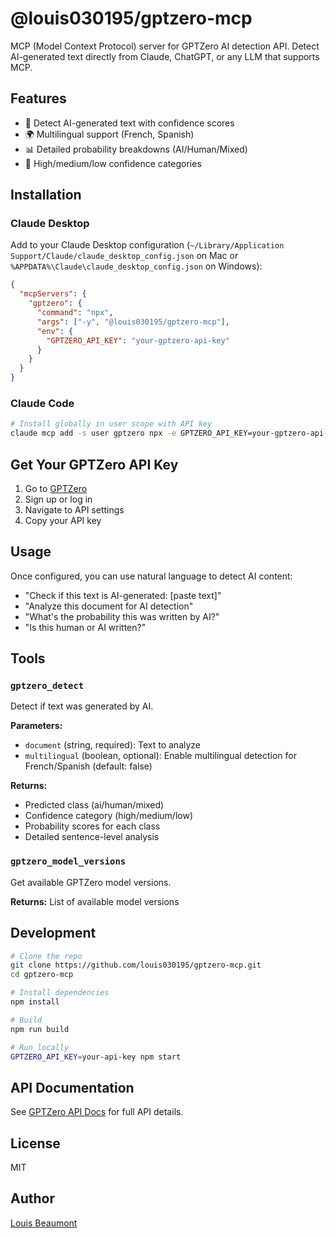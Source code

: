 # @louis030195/gptzero-mcp

MCP (Model Context Protocol) server for GPTZero AI detection API. Detect AI-generated text directly from Claude, ChatGPT, or any LLM that supports MCP.

## Features

- 🤖 Detect AI-generated text with confidence scores
- 🌍 Multilingual support (French, Spanish)
- 📊 Detailed probability breakdowns (AI/Human/Mixed)
- 🎯 High/medium/low confidence categories

## Installation

### Claude Desktop

Add to your Claude Desktop configuration (`~/Library/Application Support/Claude/claude_desktop_config.json` on Mac or `%APPDATA%\Claude\claude_desktop_config.json` on Windows):

```json
{
  "mcpServers": {
    "gptzero": {
      "command": "npx",
      "args": ["-y", "@louis030195/gptzero-mcp"],
      "env": {
        "GPTZERO_API_KEY": "your-gptzero-api-key"
      }
    }
  }
}
```

### Claude Code

```bash
# Install globally in user scope with API key
claude mcp add -s user gptzero npx -e GPTZERO_API_KEY=your-gptzero-api-key -- -y @louis030195/gptzero-mcp
```

## Get Your GPTZero API Key

1. Go to [GPTZero](https://gptzero.me)
2. Sign up or log in
3. Navigate to API settings
4. Copy your API key

## Usage

Once configured, you can use natural language to detect AI content:

- "Check if this text is AI-generated: [paste text]"
- "Analyze this document for AI detection"
- "What's the probability this was written by AI?"
- "Is this human or AI written?"

## Tools

### `gptzero_detect`

Detect if text was generated by AI.

**Parameters:**
- `document` (string, required): Text to analyze
- `multilingual` (boolean, optional): Enable multilingual detection for French/Spanish (default: false)

**Returns:**
- Predicted class (ai/human/mixed)
- Confidence category (high/medium/low)
- Probability scores for each class
- Detailed sentence-level analysis

### `gptzero_model_versions`

Get available GPTZero model versions.

**Returns:** List of available model versions

## Development

```bash
# Clone the repo
git clone https://github.com/louis030195/gptzero-mcp.git
cd gptzero-mcp

# Install dependencies
npm install

# Build
npm run build

# Run locally
GPTZERO_API_KEY=your-api-key npm start
```

## API Documentation

See [GPTZero API Docs](https://gptzero.stoplight.io/) for full API details.

## License

MIT

## Author

[Louis Beaumont](https://twitter.com/louis030195)
